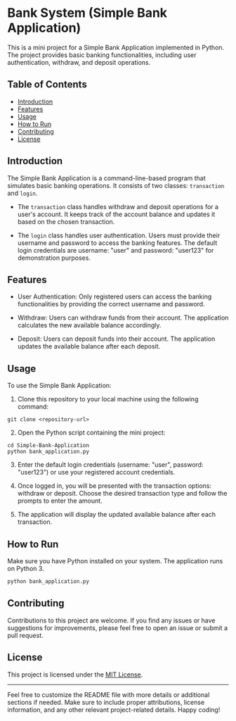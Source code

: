 # Bank System (Simple Bank Application)

This is a mini project for a Simple Bank Application implemented in Python. The project provides basic banking functionalities, including user authentication, withdraw, and deposit operations.

## Table of Contents
- [Introduction](#introduction)
- [Features](#features)
- [Usage](#usage)
- [How to Run](#how-to-run)
- [Contributing](#contributing)
- [License](#license)

## Introduction

The Simple Bank Application is a command-line-based program that simulates basic banking operations. It consists of two classes: `transaction` and `login`.

- The `transaction` class handles withdraw and deposit operations for a user's account. It keeps track of the account balance and updates it based on the chosen transaction.

- The `login` class handles user authentication. Users must provide their username and password to access the banking features. The default login credentials are username: "user" and password: "user123" for demonstration purposes.

## Features

- User Authentication: Only registered users can access the banking functionalities by providing the correct username and password.

- Withdraw: Users can withdraw funds from their account. The application calculates the new available balance accordingly.

- Deposit: Users can deposit funds into their account. The application updates the available balance after each deposit.

## Usage

To use the Simple Bank Application:

1. Clone this repository to your local machine using the following command:
```
git clone <repository-url>
```

2. Open the Python script containing the mini project:
```
cd Simple-Bank-Application
python bank_application.py
```

3. Enter the default login credentials (username: "user", password: "user123") or use your registered account credentials.

4. Once logged in, you will be presented with the transaction options: withdraw or deposit. Choose the desired transaction type and follow the prompts to enter the amount.

5. The application will display the updated available balance after each transaction.

## How to Run

Make sure you have Python installed on your system. The application runs on Python 3.

```bash
python bank_application.py
```

## Contributing

Contributions to this project are welcome. If you find any issues or have suggestions for improvements, please feel free to open an issue or submit a pull request.

## License

This project is licensed under the [MIT License](LICENSE).

---
Feel free to customize the README file with more details or additional sections if needed. Make sure to include proper attributions, license information, and any other relevant project-related details. Happy coding!
